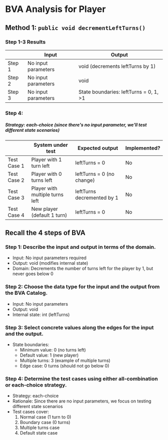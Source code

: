 # BVA Analysis for Player

## Method 1: `public void decrementLeftTurns()`

### Step 1-3 Results

|        | Input               | Output                                 |
| ------ | ------------------- | -------------------------------------- |
| Step 1 | No input parameters | void (decrements leftTurns by 1)       |
| Step 2 | No input parameters | void                                   |
| Step 3 | No input parameters | State boundaries: leftTurns = 0, 1, >1 |

### Step 4:

##### Strategy: each-choice (since there's no input parameter, we'll test different state scenarios)

|             | System under test               | Expected output            | Implemented? |
| ----------- | ------------------------------- | -------------------------- | ------------ |
| Test Case 1 | Player with 1 turn left         | leftTurns = 0              | No           |
| Test Case 2 | Player with 0 turns left        | leftTurns = 0 (no change)  | No           |
| Test Case 3 | Player with multiple turns left | leftTurns decremented by 1 | No           |
| Test Case 4 | New player (default 1 turn)     | leftTurns = 0              | No           |

## Recall the 4 steps of BVA

### Step 1: Describe the input and output in terms of the domain.

- Input: No input parameters required
- Output: void (modifies internal state)
- Domain: Decrements the number of turns left for the player by 1, but never goes below 0

### Step 2: Choose the data type for the input and the output from the BVA Catalog.

- Input: No input parameters
- Output: void
- Internal state: int (leftTurns)

### Step 3: Select concrete values along the edges for the input and the output.

- State boundaries:
  - Minimum value: 0 (no turns left)
  - Default value: 1 (new player)
  - Multiple turns: 3 (example of multiple turns)
  - Edge case: 0 turns (should not go below 0)

### Step 4: Determine the test cases using either all-combination or each-choice strategy.

- Strategy: each-choice
- Rationale: Since there are no input parameters, we focus on testing different state scenarios
- Test cases cover:
  1. Normal case (1 turn to 0)
  2. Boundary case (0 turns)
  3. Multiple turns case
  4. Default state case
